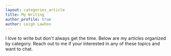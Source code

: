 ```yaml
---
layout: categories_article
title: My Writing
author_profile: true
author: Leigh Lawhon
---
```


I love to write but don't always get the time. Below are my articles organized by category. Reach out to me if your interested in any of these topics and want to chat.